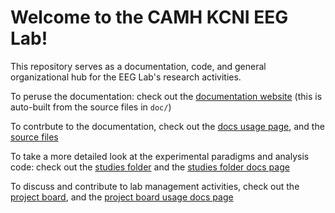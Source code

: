 # Welcome to the CAMH KCNI EEG Lab!

This repository serves as a documentation, code, and general organizational hub for the EEG Lab's research activities. 


To peruse the documentation: check out the [documentation website](https://krembilneuroinformatics.github.io/kcni-eeg-lab/) (this is auto-built from the source files in `doc/`) 


To contrbute to the documentation, check out the [docs usage page](), and the [source files](https://github.com/krembilneuroinformatics/kcni-eeg-lab/doc)  


To take a more detailed look at the experimental paradigms and analysis code: check out the [studies folder](https://github.com/krembilneuroinformatics/kcni-eeg-lab/experiments) and the [studies folder docs page]()


To discuss and contribute to lab management activities, check out the [project board](https://github.com/krembilneuroinformatics/kcni-eeg-lab/projects/1), and the [project board usage docs page]()
